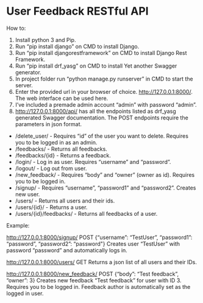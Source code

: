 # User Feedback RESTful API

How to:
1. Install python 3 and Pip.
2. Run “pip install django” on CMD to install Django.
3. Run “pip install djangorestframework” on CMD to install Django Rest Framework.
4. Run “pip install drf_yasg” on CMD to install Yet another Swagger generator.
5. In project folder run “python manage.py runserver” in CMD to start the server.
6. Enter the provided url in your browser of choice. http://127.0.0.1:8000/. The web interface can be used here.
7. I’ve included a premade admin account “admin” with password “admin”.
8. http://127.0.0.1:8000/api/ has all the endpoints listed as drf_yasg generated Swagger documentation. The POST endpoints require the parameters in json format.

- /delete_user/ -
Requires “id” of the user you want to delete. Requires you to be logged in as an admin.
- /feedbacks/ -
Returns all feedbacks.
- /feedbacks/{id} -
Returns a feedback.
- /login/ -
Log in as user. Requires “username” and “password”.
- /logout/ -
Log out from user.
- /new_feedback/ -
Requires “body” and “owner” (owner as id). Requires you to be logged in.
- /signup/ -
Requires “username”, “password1” and “password2”. Creates new user.
- /users/ -
Returns all users and their ids.
- /users/{id}/ -
Returns a user.
- /users/{id}/feedbacks/ -
Returns all feedbacks of a user.

Example:

http://127.0.0.1:8000/signup/
POST {“username”: “TestUser”, “password1”: “password”, “password2”: “password"}
Creates user “TestUser” with password “password” and automatically logs in.

http://127.0.0.1:8000/users/
GET
Returns a json list of all users and their IDs.

http://127.0.0.1:8000/new_feedback/
POST {“body”: “Test feedback”, “owner”: 3}
Creates new feedback “Test feedback” for user with ID 3. Requires you to be logged in. Feedback author is automatically set as the logged in user.